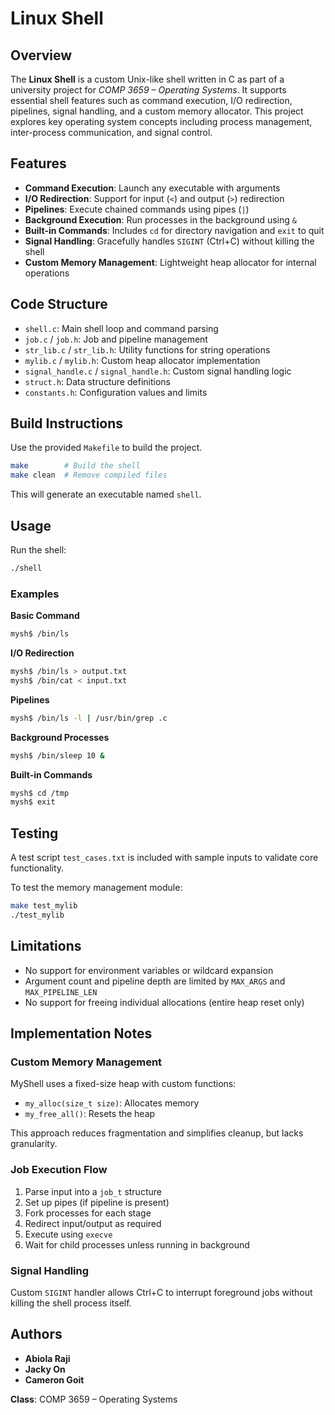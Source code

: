 # Linux Shell

## Overview

The **Linux Shell** is a custom Unix-like shell written in C as part of a university project for *COMP 3659 – Operating Systems*. It supports essential shell features such as command execution, I/O redirection, pipelines, signal handling, and a custom memory allocator. This project explores key operating system concepts including process management, inter-process communication, and signal control.

## Features

- **Command Execution**: Launch any executable with arguments
- **I/O Redirection**: Support for input (`<`) and output (`>`) redirection
- **Pipelines**: Execute chained commands using pipes (`|`)
- **Background Execution**: Run processes in the background using `&`
- **Built-in Commands**: Includes `cd` for directory navigation and `exit` to quit
- **Signal Handling**: Gracefully handles `SIGINT` (Ctrl+C) without killing the shell
- **Custom Memory Management**: Lightweight heap allocator for internal operations

## Code Structure

- `shell.c`: Main shell loop and command parsing
- `job.c` / `job.h`: Job and pipeline management
- `str_lib.c` / `str_lib.h`: Utility functions for string operations
- `mylib.c` / `mylib.h`: Custom heap allocator implementation
- `signal_handle.c` / `signal_handle.h`: Custom signal handling logic
- `struct.h`: Data structure definitions
- `constants.h`: Configuration values and limits

## Build Instructions

Use the provided `Makefile` to build the project.

```bash
make        # Build the shell
make clean  # Remove compiled files
```

This will generate an executable named `shell`.

## Usage

Run the shell:

```bash
./shell
```

### Examples

**Basic Command**
```bash
mysh$ /bin/ls
```

**I/O Redirection**
```bash
mysh$ /bin/ls > output.txt
mysh$ /bin/cat < input.txt
```

**Pipelines**
```bash
mysh$ /bin/ls -l | /usr/bin/grep .c
```

**Background Processes**
```bash
mysh$ /bin/sleep 10 &
```

**Built-in Commands**
```bash
mysh$ cd /tmp
mysh$ exit
```

## Testing

A test script `test_cases.txt` is included with sample inputs to validate core functionality.

To test the memory management module:

```bash
make test_mylib
./test_mylib
```

## Limitations

- No support for environment variables or wildcard expansion
- Argument count and pipeline depth are limited by `MAX_ARGS` and `MAX_PIPELINE_LEN`
- No support for freeing individual allocations (entire heap reset only)

## Implementation Notes

### Custom Memory Management

MyShell uses a fixed-size heap with custom functions:
- `my_alloc(size_t size)`: Allocates memory
- `my_free_all()`: Resets the heap

This approach reduces fragmentation and simplifies cleanup, but lacks granularity.

### Job Execution Flow

1. Parse input into a `job_t` structure
2. Set up pipes (if pipeline is present)
3. Fork processes for each stage
4. Redirect input/output as required
5. Execute using `execve`
6. Wait for child processes unless running in background

### Signal Handling

Custom `SIGINT` handler allows Ctrl+C to interrupt foreground jobs without killing the shell process itself.

## Authors

- **Abiola Raji**
- **Jacky On**
- **Cameron Goit**

**Class**: COMP 3659 – Operating Systems
